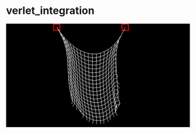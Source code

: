 ﻿# verlet_integration
 
 
 ![til](https://github.com/GrumpyDude02/verlet_integration/blob/master/gifs/cloth.gif)
